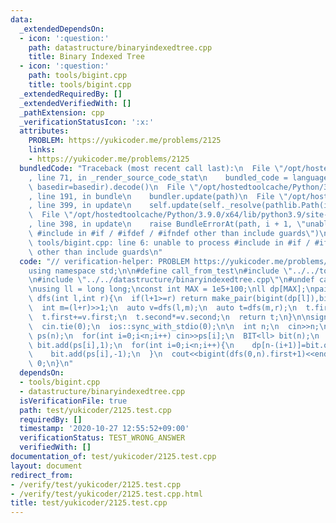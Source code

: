 ```yaml
---
data:
  _extendedDependsOn:
  - icon: ':question:'
    path: datastructure/binaryindexedtree.cpp
    title: Binary Indexed Tree
  - icon: ':question:'
    path: tools/bigint.cpp
    title: tools/bigint.cpp
  _extendedRequiredBy: []
  _extendedVerifiedWith: []
  _pathExtension: cpp
  _verificationStatusIcon: ':x:'
  attributes:
    PROBLEM: https://yukicoder.me/problems/2125
    links:
    - https://yukicoder.me/problems/2125
  bundledCode: "Traceback (most recent call last):\n  File \"/opt/hostedtoolcache/Python/3.9.0/x64/lib/python3.9/site-packages/onlinejudge_verify/documentation/build.py\"\
    , line 71, in _render_source_code_stat\n    bundled_code = language.bundle(stat.path,\
    \ basedir=basedir).decode()\n  File \"/opt/hostedtoolcache/Python/3.9.0/x64/lib/python3.9/site-packages/onlinejudge_verify/languages/cplusplus.py\"\
    , line 191, in bundle\n    bundler.update(path)\n  File \"/opt/hostedtoolcache/Python/3.9.0/x64/lib/python3.9/site-packages/onlinejudge_verify/languages/cplusplus_bundle.py\"\
    , line 399, in update\n    self.update(self._resolve(pathlib.Path(included), included_from=path))\n\
    \  File \"/opt/hostedtoolcache/Python/3.9.0/x64/lib/python3.9/site-packages/onlinejudge_verify/languages/cplusplus_bundle.py\"\
    , line 398, in update\n    raise BundleErrorAt(path, i + 1, \"unable to process\
    \ #include in #if / #ifdef / #ifndef other than include guards\")\nonlinejudge_verify.languages.cplusplus_bundle.BundleErrorAt:\
    \ tools/bigint.cpp: line 6: unable to process #include in #if / #ifdef / #ifndef\
    \ other than include guards\n"
  code: "// verification-helper: PROBLEM https://yukicoder.me/problems/2125\n\n#include<bits/stdc++.h>\n\
    using namespace std;\n\n#define call_from_test\n#include \"../../tools/bigint.cpp\"\
    \n#include \"../../datastructure/binaryindexedtree.cpp\"\n#undef call_from_test\n\
    \nusing ll = long long;\nconst int MAX = 1e5+100;\nll dp[MAX];\npair<bigint, bigint>\
    \ dfs(int l,int r){\n  if(l+1>=r) return make_pair(bigint(dp[l]),bigint(l+1));\n\
    \  int m=(l+r)>>1;\n  auto v=dfs(l,m);\n  auto t=dfs(m,r);\n  t.first*=v.second;\n\
    \  t.first+=v.first;\n  t.second*=v.second;\n  return t;\n}\n\nsigned main(){\n\
    \  cin.tie(0);\n  ios::sync_with_stdio(0);\n\n  int n;\n  cin>>n;\n  vector<int>\
    \ ps(n);\n  for(int i=0;i<n;i++) cin>>ps[i];\n  BIT<ll> bit(n);\n  for(int i=0;i<n;i++)\
    \ bit.add(ps[i],1);\n  for(int i=0;i<n;i++){\n    dp[n-(i+1)]=bit.query(0,ps[i]);\n\
    \    bit.add(ps[i],-1);\n  }\n  cout<<bigint(dfs(0,n).first+1)<<endl;\n  return\
    \ 0;\n}\n"
  dependsOn:
  - tools/bigint.cpp
  - datastructure/binaryindexedtree.cpp
  isVerificationFile: true
  path: test/yukicoder/2125.test.cpp
  requiredBy: []
  timestamp: '2020-10-27 12:55:52+09:00'
  verificationStatus: TEST_WRONG_ANSWER
  verifiedWith: []
documentation_of: test/yukicoder/2125.test.cpp
layout: document
redirect_from:
- /verify/test/yukicoder/2125.test.cpp
- /verify/test/yukicoder/2125.test.cpp.html
title: test/yukicoder/2125.test.cpp
---
```

